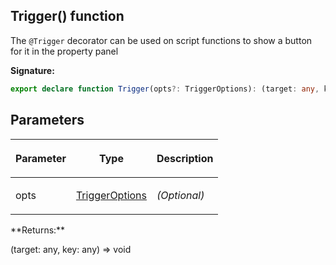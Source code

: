 
## Trigger() function

The `@Trigger` decorator can be used on script functions to show a button for it in the property panel

**Signature:**

```typescript
export declare function Trigger(opts?: TriggerOptions): (target: any, key: any) => void;
```

## Parameters

<table><thead><tr><th>

Parameter


</th><th>

Type


</th><th>

Description


</th></tr></thead>
<tbody><tr><td>

opts


</td><td>

[TriggerOptions](/reference/triggeroptions.md)


</td><td>

_(Optional)_


</td></tr>
</tbody></table>
**Returns:**

(target: any, key: any) =&gt; void


